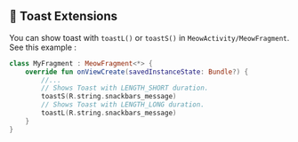 
## 🍞 Toast Extensions 

You can show toast with `toastL()` or `toastS()` in `MeowActivity/MeowFragment`.  See this example :

```kotlin
class MyFragment : MeowFragment<*> {  
    override fun onViewCreate(savedInstanceState: Bundle?) {
        //...
        // Shows Toast with LENGTH_SHORT duration.
        toastS(R.string.snackbars_message)
        // Shows Toast with LENGTH_LONG duration.
        toastL(R.string.snackbars_message)
    }
}
```
<!--stackedit_data:
eyJoaXN0b3J5IjpbMTU0ODE2NjE0Ml19
-->